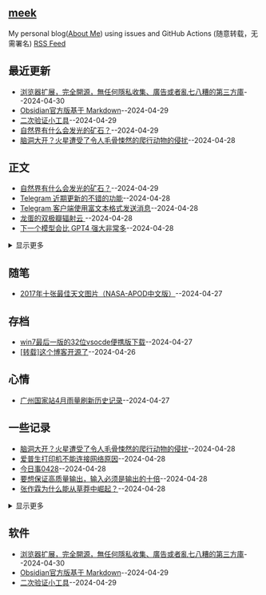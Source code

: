 ## [meek](https://myogg.github.io/meek)
My personal blog([About Me](https://myogg.github.com/meek/issues/2)) using issues and GitHub Actions (随意转载，无需署名)
[RSS Feed](https://raw.githubusercontent.com/myogg/meek/master/feed.xml)

## 最近更新
- [浏览器扩展，完全開源，無任何隱私收集、廣告或者亂七八糟的第三方庫](https://github.com/myogg/meek/issues/31)--2024-04-30
- [Obsidian官方版基于 Markdown](https://github.com/myogg/meek/issues/30)--2024-04-29
- [二次验证小工具](https://github.com/myogg/meek/issues/29)--2024-04-29
- [自然界有什么会发光的矿石？](https://github.com/myogg/meek/issues/28)--2024-04-29
- [脑洞大开？火星遭受了令人毛骨悚然的爬行动物的侵扰](https://github.com/myogg/meek/issues/27)--2024-04-28
## 正文
- [自然界有什么会发光的矿石？](https://github.com/myogg/meek/issues/28)--2024-04-29
- [Telegram 近期更新的不错的功能](https://github.com/myogg/meek/issues/25)--2024-04-28
- [Telegram 客户端使用富文本格式发送消息](https://github.com/myogg/meek/issues/24)--2024-04-28
- [龙蛋的双极瓣辐射云  ](https://github.com/myogg/meek/issues/23)--2024-04-28
- [下一个模型会比 GPT4 强大非常多](https://github.com/myogg/meek/issues/21)--2024-04-28
<details><summary>显示更多</summary>

- [Ubuntu 24.04 LTS 正式发布](https://github.com/myogg/meek/issues/20)--2024-04-28
- [推荐耳根著的《光阴之外》,听不一样的玄幻修仙小说](https://github.com/myogg/meek/issues/14)--2024-04-27
- [62年前俄罗斯徒步者命案：UFO、KGB还是雪崩？](https://github.com/myogg/meek/issues/7)--2024-04-26
- [比岳飞还牛的两位抗金名将：一个病逝前线，一个被贬13年](https://github.com/myogg/meek/issues/6)--2024-04-26
- [「祖传歌单」何去何从？你需要这份主流音乐平台「歌单迁移指南」](https://github.com/myogg/meek/issues/5)--2024-04-26
- [真正的屠城，远比一刀砍死要残酷的多](https://github.com/myogg/meek/issues/4)--2024-04-26
</details>

## 随笔
- [2017年十张最佳天文图片（NASA-APOD中文版）](https://github.com/myogg/meek/issues/11)--2024-04-27
## 存档
- [win7最后一版的32位vsocde便携版下载](https://github.com/myogg/meek/issues/15)--2024-04-27
- [[转载]这个博客开源了](https://github.com/myogg/meek/issues/3)--2024-04-26
## 心情
- [广州国家站4月雨量刷新历史记录](https://github.com/myogg/meek/issues/13)--2024-04-27
## 一些记录
- [脑洞大开？火星遭受了令人毛骨悚然的爬行动物的侵扰](https://github.com/myogg/meek/issues/27)--2024-04-28
- [爱普生打印机不能连接网络原因](https://github.com/myogg/meek/issues/26)--2024-04-28
- [今日事0428](https://github.com/myogg/meek/issues/22)--2024-04-28
- [要想保证高质量输出，输入必须是输出的十倍](https://github.com/myogg/meek/issues/19)--2024-04-28
- [张作霖为什么能从草莽中崛起？](https://github.com/myogg/meek/issues/18)--2024-04-28
<details><summary>显示更多</summary>

- [做自媒体，从最小阻力开始](https://github.com/myogg/meek/issues/17)--2024-04-28
- [Excel 万能公式](https://github.com/myogg/meek/issues/16)--2024-04-27
- [阿里云的AI模型EMO上线通义App，允许用户通过照片和音频生成唱歌视频](https://github.com/myogg/meek/issues/12)--2024-04-27
- [当前 Telegram 的连接性出现严重故障](https://github.com/myogg/meek/issues/10)--2024-04-26
- [Github上优秀的Java项目](https://github.com/myogg/meek/issues/9)--2024-04-26
- [世界上第一台  @NVIDIA](https://github.com/myogg/meek/issues/8)--2024-04-26
- [记录](https://github.com/myogg/meek/issues/1)--2024-04-26
</details>

## 软件
- [浏览器扩展，完全開源，無任何隱私收集、廣告或者亂七八糟的第三方庫](https://github.com/myogg/meek/issues/31)--2024-04-30
- [Obsidian官方版基于 Markdown](https://github.com/myogg/meek/issues/30)--2024-04-29
- [二次验证小工具](https://github.com/myogg/meek/issues/29)--2024-04-29
